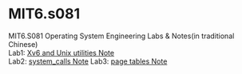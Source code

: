 # MIT6.s081
MIT6.S081 Operating System Engineering Labs & Notes(in traditional Chinese)   
Lab1: [Xv6 and Unix utilities Note](https://hackmd.io/@Chang-Chia-Chi/Sy2nHUGtt)    
Lab2: [system_calls Note](https://hackmd.io/@Chang-Chia-Chi/rJUgZ6bqK)
Lab3: [page tables Note](https://hackmd.io/@Chang-Chia-Chi/rkPuUJVaY)   
